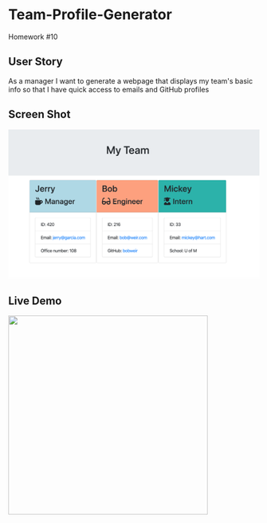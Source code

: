 # Team-Profile-Generator
Homework #10

## User Story
As a manager
I want to generate a webpage that displays my team's basic info
so that I have quick access to emails and GitHub profiles

## Screen Shot
![Screenshot](./devl/screenshot.png)

## Live Demo
<img src="https://media.giphy.com/media/lp1D2OfAw70MO5yduF/giphy.gif" width="400" height="400" />